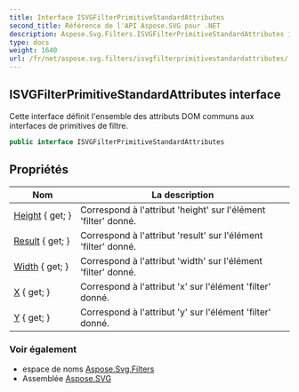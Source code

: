 ```yaml
---
title: Interface ISVGFilterPrimitiveStandardAttributes
second_title: Référence de l'API Aspose.SVG pour .NET
description: Aspose.Svg.Filters.ISVGFilterPrimitiveStandardAttributes interface. Cette interface définit lensemble des attributs DOM communs aux interfaces de primitives de filtre.
type: docs
weight: 1640
url: /fr/net/aspose.svg.filters/isvgfilterprimitivestandardattributes/
---
```

## ISVGFilterPrimitiveStandardAttributes interface

Cette interface définit l'ensemble des attributs DOM communs aux interfaces de primitives de filtre.

```csharp
public interface ISVGFilterPrimitiveStandardAttributes
```

## Propriétés

| Nom | La description |
| --- | --- |
| [Height](../../aspose.svg.filters/isvgfilterprimitivestandardattributes/height/) { get; } | Correspond à l'attribut 'height' sur l'élément 'filter' donné. |
| [Result](../../aspose.svg.filters/isvgfilterprimitivestandardattributes/result/) { get; } | Correspond à l'attribut 'result' sur l'élément 'filter' donné. |
| [Width](../../aspose.svg.filters/isvgfilterprimitivestandardattributes/width/) { get; } | Correspond à l'attribut 'width' sur l'élément 'filter' donné. |
| [X](../../aspose.svg.filters/isvgfilterprimitivestandardattributes/x/) { get; } | Correspond à l'attribut 'x' sur l'élément 'filter' donné. |
| [Y](../../aspose.svg.filters/isvgfilterprimitivestandardattributes/y/) { get; } | Correspond à l'attribut 'y' sur l'élément 'filter' donné. |

### Voir également

* espace de noms [Aspose.Svg.Filters](../../aspose.svg.filters/)
* Assemblée [Aspose.SVG](../../)


